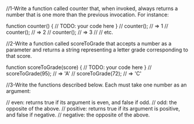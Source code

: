 //1-Write a function called counter that, when invoked, always returns a number that is one more than the previous invocation. For instance:

function counter() {
  // TODO: your code here
}
//  counter(); // => 1
//  counter(); // => 2
//  counter(); // => 3
//  // etc.

//2-Write a function called scoreToGrade that accepts a number as a parameter and returns a string representing a letter grade corresponding to that score.

function scoreToGrade(score) {
  // TODO: your code here
}
// scoreToGrade(95); // => 'A'
// scoreToGrade(72); // => 'C'

//3-Write the functions described below. Each must take one number as an argument:

//  even: returns true if its argument is even, and false if odd.
//  odd: the opposite of the above.
//  positive: returns true if its argument is positive, and false if negative.
//  negative: the opposite of the above.
